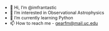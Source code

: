 - 👋 Hi, I’m @imfrantastic
- 👀 I’m interested in Observational Astrophysics
- 🌱 I’m currently learning Python
- 📫 How to reach me - gearfm@mail.uc.edu

<!---
imfrantastic/imfrantastic is a ✨ special ✨ repository because its `README.md` (this file) appears on your GitHub profile.
You can click the Preview link to take a look at your changes.
--->
